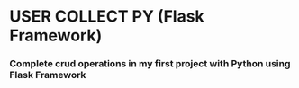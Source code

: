 # USER COLLECT PY (Flask Framework)
### Complete crud operations in my first project with Python using Flask Framework
